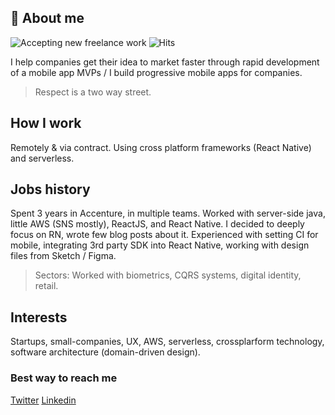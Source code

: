 ## 👋 About me

![Accepting new freelance work](https://img.shields.io/badge/Available%20to%20new%20projects-up%20to%206%20months-green?)
![Hits](https://hitcounter.pythonanywhere.com/count/tag.svg?url=https%3A%2F%2Fgithub.com%2Fbrentvollebregt%2Fhit-counter)

I help companies get their idea to market faster through rapid development of a mobile app MVPs / I build progressive mobile apps for companies.
> Respect is a two way street.

## How I work
Remotely & via contract.
Using cross platform frameworks (React Native) and serverless.

## Jobs history
Spent 3 years in Accenture, in multiple teams. Worked with server-side java, little AWS (SNS mostly), ReactJS,  and React Native. I decided to deeply focus on RN, wrote few blog posts about it. Experienced with setting CI for mobile, integrating 3rd party SDK into React Native, working with design files from Sketch / Figma.

> Sectors: Worked with biometrics, CQRS systems, digital identity, retail.

## Interests
Startups, small-companies, UX, AWS, serverless, crossplarform technology, 
software architecture (domain-driven design).

### Best way to reach me
[Twitter](https://twitter.com/stefanmajiros)
[Linkedin](https://www.linkedin.com/in/stefan-majiros/)
